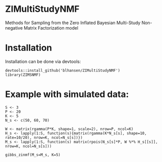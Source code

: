 # ZIMultiStudyNMF
Methods for Sampling from the Zero Inflated Bayesian Multi-Study Non-negative Matrix Factorization model

# Installation
Installation can be done via devtools:
```{r installation, echo = TRUE, results = TRUE, tidy = TRUE}
devtools::install_github('blhansen/ZIMultiStudyNMF')
library(ZIMSNMF)
```

# Example with simulated data:
```{r example, echo = TRUE, results = TRUE, tidy = TRUE}
S <- 3
P <- 20
K <- 5
N_s <- c(50, 60, 70)

W <- matrix(rgamma(P*K, shape=1, scale=2), nrow=P, ncol=K)
H_s <- lapply(1:S, function(s){matrix(rgamma(K*N_s[s], shape=10, rate=10/20), nrow=K, ncol=N_s[s])})
M_s <- lapply(1:S, function(s) matrix(rpois(N_s[s]*P, W %*% H_s[[s]], nrow=K, ncol=N_s[s]))

gibbs_zinmf(M_s=M_s, K=5)
```

